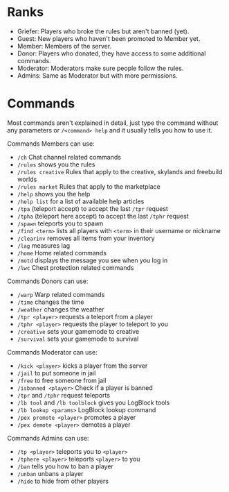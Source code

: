 Ranks
=====

- Griefer: Players who broke the rules but aren't banned (yet).
- Guest: New players who haven't been promoted to Member yet.
- Member: Members of the server.
- Donor: Players who donated, they have access to some additional commands.
- Moderator: Moderators make sure people follow the rules.
- Admins: Same as Moderator but with more permissions.

Commands
========

Most commands aren't explained in detail, just type the command without any parameters or `/<command> help` and it usually tells you how to use it.

Commands Members can use:

- `/ch` Chat channel related commands
- `/rules` shows you the rules
- `/rules creative` Rules that apply to the creative, skylands and freebuild worlds
- `/rules market` Rules that apply to the marketplace
- `/help` shows you the help
- `/help list` for a list of available help articles
- `/tpa` (teleport accept) to accept the last `/tpr` request
- `/tpha` (teleport here accept) to accept the last `/tphr` request
- `/spawn` teleports you to spawn
- `/find <term>` lists all players with `<term>` in their username or nickname
- `/clearinv` removes all items from your inventory
- `/lag` measures lag
- `/home` Home related commands
- `/motd` displays the message you see when you log in
- `/lwc` Chest protection related commands

Commands Donors can use:

- `/warp` Warp related commands
- `/time` changes the time
- `/weather` changes the weather
- `/tpr <player>` requests a teleport from a player
- `/tphr <player>` requests the player to teleport to you
- `/creative` sets your gamemode to creative
- `/survival` sets your gamemode to survival

Commands Moderator can use:

- `/kick <player>` kicks a player from the server
- `/jail` to put someone in jail
- `/free` to free someone from jail
- `/isbanned <player>` Check if a player is banned
- `/tpr` and `/tphr` request teleports
- `/lb tool` and `/lb toolblock` gives you LogBlock tools
- `/lb lookup <params>` LogBlock lookup command
- `/pex promote <player>` promotes a player
- `/pex demote <player>` demotes a player

Commands Admins can use:

- `/tp <player>` teleports you to `<player>`
- `/tphere <player>` teleports `<player>` to you
- `/ban` tells you how to ban a player
- `/unban` unbans a player
- `/hide` to hide from other players